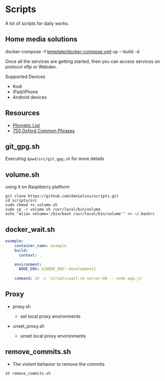 # Scripts

A lot of scripts for daily works.

## Home media solutions

docker-compose -f [template/docker-compose.yml](./templates/docker-compose.yml) up --build -d

Once all the services are getting started, then you can access services on protocol sftp or Webdav.

Supported Devices

* Kodi
* iPad/iPhone
* Android devices


## Resources

* [Phonetic List](./src/english/medias)
* [750 Oxford Common Phrases](./resources/oxford_common_phrase_list.json)

## git_gpg.sh

Executing `$pwd/src/git_gpg.sh` for more details

## volume.sh
using it on Raspiberry platform



```shell
git clone https://github.com/danielsss/scripts.git
cd scripts/src
sudo chmod +x volume.sh
sudo cp -r volume.sh /usr/local/bin/volume
echo "alias volume='/bin/bash /usr/local/bin/volume'" >> ~/.bashrc
```


## docker_wait.sh
```yml
example:
    container_name: example
    build:
      context: .

    environment:
      NODE_ENV: ${NODE_ENV:-development}
    
    command: sh -c 'scripts/wait.sh server:80 -- node app.js'
```

## Proxy
* proxy.sh
  - set local proxy environments

* unset_proxy.sh
  - unset local proxy environments

## remove_commits.sh
* The violent behavior to remove the commits

```shell
sh remove_commits.sh
```
